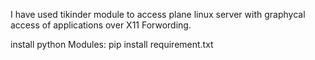  I have used tikinder module to access plane linux server with graphycal access of applications over X11 Forwording.

install python Modules:
pip install requirement.txt
